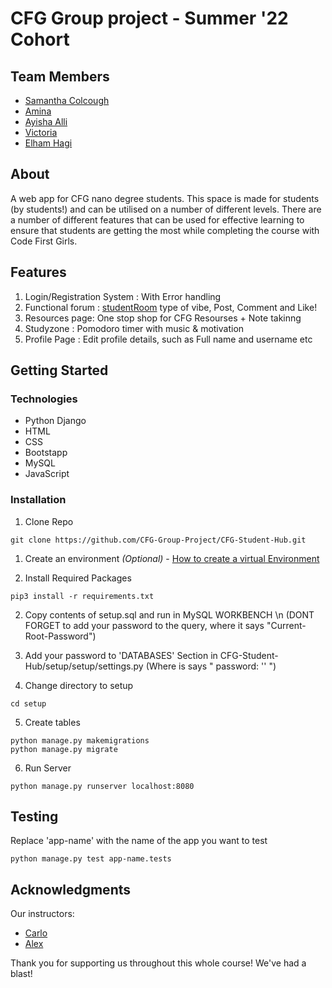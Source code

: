 <html>

# CFG Group project - Summer '22 Cohort
## Team Members

 - [Samantha Colcough](https://github.com/samanthacolclough) 
 - [Amina](https://github.com/aminacodes)
 - [Ayisha Alli](https://github.com/AyishaAlli)
 - [Victoria ](https://github.com/vixbc)
 - [Elham Hagi](https://github.com/ellehagi)

## About 
A web app for CFG nano degree students. 
This space is made for students (by students!) and can be utilised on a number of different levels. 
There are a number of different features that can be used for effective learning to ensure that students are getting the most while completing the course with Code First Girls. 

## Features
1. Login/Registration System : With Error handling
2. Functional forum : [studentRoom](https://www.thestudentroom.co.uk/) type of vibe, Post, Comment and Like!
3. Resources page: One stop shop for CFG Resourses + Note takinng
4. Studyzone : Pomodoro timer with music & motivation 
5. Profile Page : Edit profile details, such as Full name and username etc

## Getting Started 

### Technologies
- Python Django 
- HTML
- CSS
- Bootstapp 
- MySQL
- JavaScript

### Installation
1. Clone Repo 
```commandline
git clone https://github.com/CFG-Group-Project/CFG-Student-Hub.git
```

1. Create an environment <em>(Optional)</em> - [How to create a virtual Environment](https://packaging.python.org/en/latest/guides/installing-using-pip-and-virtual-environments/)

2. Install Required Packages
```commandline
pip3 install -r requirements.txt
```

2. Copy contents of setup.sql and run in MySQL WORKBENCH \n
   (DONT FORGET to add your password to the query, where it says "Current-Root-Password")

3. Add your password to 'DATABASES' Section in CFG-Student-Hub/setup/setup/settings.py 
   (Where is says " password: '' ")

4. Change directory to setup
```commandline
cd setup
```

5. Create tables 
```commandline
python manage.py makemigrations
python manage.py migrate
```

6. Run Server
```commandline
python manage.py runserver localhost:8080
```
## Testing 
Replace 'app-name' with the name of the app you want to test
```commandline
python manage.py test app-name.tests

```

## Acknowledgments 
Our instructors: 
- [Carlo]()
- [Alex]()

Thank you for supporting us throughout this whole course! We've had a blast!
</html>
